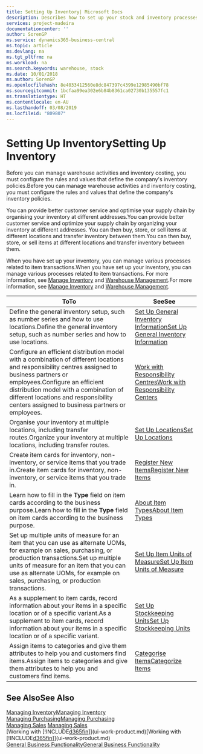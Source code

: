 ```yaml
---
title: Setting Up Inventory| Microsoft Docs
description: Describes how to set up your stock and inventory processes, including transfer routes and locations, such as warehouses.
services: project-madeira
documentationcenter: ''
author: SorenGP
ms.service: dynamics365-business-central
ms.topic: article
ms.devlang: na
ms.tgt_pltfrm: na
ms.workload: na
ms.search.keywords: warehouse, stock
ms.date: 10/01/2018
ms.author: SorenGP
ms.openlocfilehash: 8e4033412560e8dc847397c4399e12985490bf78
ms.sourcegitcommit: 1bcfaa99ea302e6b84b8361ca02730b135557fc1
ms.translationtype: HT
ms.contentlocale: en-AU
ms.lasthandoff: 03/08/2019
ms.locfileid: "809807"
---
```

# <a name="setting-up-inventory"></a><span data-ttu-id="2ed5d-103">Setting Up Inventory</span><span class="sxs-lookup"><span data-stu-id="2ed5d-103">Setting Up Inventory</span></span>
<span data-ttu-id="2ed5d-104">Before you can manage warehouse activities and inventory costing, you must configure the rules and values that define the company's inventory policies.</span><span class="sxs-lookup"><span data-stu-id="2ed5d-104">Before you can manage warehouse activities and inventory costing, you must configure the rules and values that define the company's inventory policies.</span></span>

<span data-ttu-id="2ed5d-105">You can provide better customer service and optimise your supply chain by organising your inventory at different addresses.</span><span class="sxs-lookup"><span data-stu-id="2ed5d-105">You can provide better customer service and optimize your supply chain by organizing your inventory at different addresses.</span></span> <span data-ttu-id="2ed5d-106">You can then buy, store, or sell items at different locations and transfer inventory between them.</span><span class="sxs-lookup"><span data-stu-id="2ed5d-106">You can then buy, store, or sell items at different locations and transfer inventory between them.</span></span>

<span data-ttu-id="2ed5d-107">When you have set up your inventory, you can manage various processes related to item transactions.</span><span class="sxs-lookup"><span data-stu-id="2ed5d-107">When you have set up your inventory, you can manage various processes related to item transactions.</span></span> <span data-ttu-id="2ed5d-108">For more information, see [Manage Inventory](inventory-manage-inventory.md) and [Warehouse Management](warehouse-manage-warehouse.md).</span><span class="sxs-lookup"><span data-stu-id="2ed5d-108">For more information, see [Manage Inventory](inventory-manage-inventory.md) and [Warehouse Management](warehouse-manage-warehouse.md).</span></span>

| <span data-ttu-id="2ed5d-109">To</span><span class="sxs-lookup"><span data-stu-id="2ed5d-109">To</span></span> | <span data-ttu-id="2ed5d-110">See</span><span class="sxs-lookup"><span data-stu-id="2ed5d-110">See</span></span> |
| --- | --- |
| <span data-ttu-id="2ed5d-111">Define the general inventory setup, such as number series and how to use locations.</span><span class="sxs-lookup"><span data-stu-id="2ed5d-111">Define the general inventory setup, such as number series and how to use locations.</span></span> |[<span data-ttu-id="2ed5d-112">Set Up General Inventory Information</span><span class="sxs-lookup"><span data-stu-id="2ed5d-112">Set Up General Inventory Information</span></span>](inventory-how-setup-general.md) |
|<span data-ttu-id="2ed5d-113">Configure an efficient distribution model with a combination of different locations and responsibility centres assigned to business partners or employees.</span><span class="sxs-lookup"><span data-stu-id="2ed5d-113">Configure an efficient distribution model with a combination of different locations and responsibility centers assigned to business partners or employees.</span></span>|[<span data-ttu-id="2ed5d-114">Work with Responsibility Centres</span><span class="sxs-lookup"><span data-stu-id="2ed5d-114">Work with Responsibility Centers</span></span>](inventory-responsibility-centers.md)|
| <span data-ttu-id="2ed5d-115">Organise your inventory at multiple locations, including transfer routes.</span><span class="sxs-lookup"><span data-stu-id="2ed5d-115">Organize your inventory at multiple locations, including transfer routes.</span></span> |[<span data-ttu-id="2ed5d-116">Set Up Locations</span><span class="sxs-lookup"><span data-stu-id="2ed5d-116">Set Up Locations</span></span>](inventory-how-register-new-items.md) |
| <span data-ttu-id="2ed5d-117">Create item cards for inventory, non-inventory, or service items that you trade in.</span><span class="sxs-lookup"><span data-stu-id="2ed5d-117">Create item cards for inventory, non-inventory, or service items that you trade in.</span></span> |[<span data-ttu-id="2ed5d-118">Register New Items</span><span class="sxs-lookup"><span data-stu-id="2ed5d-118">Register New Items</span></span>](inventory-how-register-new-items.md) |
|<span data-ttu-id="2ed5d-119">Learn how to fill in the **Type** field on item cards according to the business purpose.</span><span class="sxs-lookup"><span data-stu-id="2ed5d-119">Learn how to fill in the **Type** field on item cards according to the business purpose.</span></span>|[<span data-ttu-id="2ed5d-120">About Item Types</span><span class="sxs-lookup"><span data-stu-id="2ed5d-120">About Item Types</span></span>](inventory-about-item-types.md)| 
|<span data-ttu-id="2ed5d-121">Set up multiple units of measure for an item that you can use as alternate UOMs, for example on sales, purchasing, or production transactions.</span><span class="sxs-lookup"><span data-stu-id="2ed5d-121">Set up multiple units of measure for an item that you can use as alternate UOMs, for example on sales, purchasing, or production transactions.</span></span>|[<span data-ttu-id="2ed5d-122">Set Up Item Units of Measure</span><span class="sxs-lookup"><span data-stu-id="2ed5d-122">Set Up Item Units of Measure</span></span>](inventory-how-setup-units-of-measure.md)|
|<span data-ttu-id="2ed5d-123">As a supplement to item cards, record information about your items in a specific location or of a specific variant.</span><span class="sxs-lookup"><span data-stu-id="2ed5d-123">As a supplement to item cards, record information about your items in a specific location or of a specific variant.</span></span>|[<span data-ttu-id="2ed5d-124">Set Up Stockkeeping Units</span><span class="sxs-lookup"><span data-stu-id="2ed5d-124">Set Up Stockkeeping Units</span></span>](inventory-how-to-set-up-stockkeeping-units.md)|
| <span data-ttu-id="2ed5d-125">Assign items to categories and give them attributes to help you and customers find items.</span><span class="sxs-lookup"><span data-stu-id="2ed5d-125">Assign items to categories and give them attributes to help you and customers find items.</span></span> |[<span data-ttu-id="2ed5d-126">Categorise Items</span><span class="sxs-lookup"><span data-stu-id="2ed5d-126">Categorize Items</span></span>](inventory-how-categorize-items.md) |

## <a name="see-also"></a><span data-ttu-id="2ed5d-127">See Also</span><span class="sxs-lookup"><span data-stu-id="2ed5d-127">See Also</span></span>
[<span data-ttu-id="2ed5d-128">Managing Inventory</span><span class="sxs-lookup"><span data-stu-id="2ed5d-128">Managing Inventory</span></span>](inventory-manage-inventory.md)  
[<span data-ttu-id="2ed5d-129">Managing Purchasing</span><span class="sxs-lookup"><span data-stu-id="2ed5d-129">Managing Purchasing</span></span>](purchasing-manage-purchasing.md)  
<span data-ttu-id="2ed5d-130">[Managing Sales](sales-manage-sales.md)  </span><span class="sxs-lookup"><span data-stu-id="2ed5d-130">[Managing Sales](sales-manage-sales.md)  </span></span>  
<span data-ttu-id="2ed5d-131">[Working with [!INCLUDE[d365fin](includes/d365fin_md.md)]](ui-work-product.md)</span><span class="sxs-lookup"><span data-stu-id="2ed5d-131">[Working with [!INCLUDE[d365fin](includes/d365fin_md.md)]](ui-work-product.md)</span></span>  
[<span data-ttu-id="2ed5d-132">General Business Functionality</span><span class="sxs-lookup"><span data-stu-id="2ed5d-132">General Business Functionality</span></span>](ui-across-business-areas.md)
